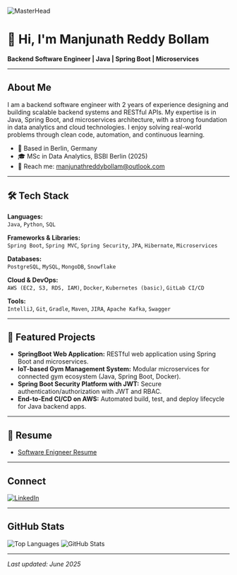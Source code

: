 ![MasterHead](https://github.com/user-attachments/assets/d2345577-f07c-4474-b9db-943830c0b867)

# 👋 Hi, I'm Manjunath Reddy Bollam

**Backend Software Engineer | Java | Spring Boot | Microservices**

---

## About Me

I am a backend software engineer with 2 years of experience designing and building scalable backend systems and RESTful APIs. My expertise is in Java, Spring Boot, and microservices architecture, with a strong foundation in data analytics and cloud technologies. I enjoy solving real-world problems through clean code, automation, and continuous learning.

- 📍 Based in Berlin, Germany
- 🎓 MSc in Data Analytics, BSBI Berlin (2025)
- 💬 Reach me: manjunathreddybollam@outlook.com

---

## 🛠️ Tech Stack

**Languages:**  
`Java`, `Python`, `SQL`

**Frameworks & Libraries:**  
`Spring Boot`, `Spring MVC`, `Spring Security`, `JPA`, `Hibernate`, `Microservices`

**Databases:**  
`PostgreSQL`, `MySQL`, `MongoDB`, `Snowflake`

**Cloud & DevOps:**  
`AWS (EC2, S3, RDS, IAM)`, `Docker`, `Kubernetes (basic)`, `GitLab CI/CD`

**Tools:**  
`IntelliJ`, `Git`, `Gradle`, `Maven`, `JIRA`, `Apache Kafka`, `Swagger`

---

## 🚀 Featured Projects

- **SpringBoot Web Application:** RESTful web application using Spring Boot and microservices.
- **IoT-based Gym Management System:** Modular microservices for connected gym ecosystem (Java, Spring Boot, Docker).
- **Spring Boot Security Platform with JWT:** Secure authentication/authorization with JWT and RBAC.
- **End-to-End CI/CD on AWS:** Automated build, test, and deploy lifecycle for Java backend apps.

---

## 📄 Resume

- [Software Enigneer Resume](https://drive.google.com/file/d/1l7kkBdcz722u-hkLSjQ_ZgarxGhaTRF8/view?usp=share_link)

---

## Connect

<p align="left">
<a href="https://www.linkedin.com/in/manjunath-reddy-bollam-29bb69240" target="_blank"><img align="center" src="https://img.shields.io/badge/linkedin-%230077B5.svg?style=for-the-badge&logo=linkedin&logoColor=white" alt="LinkedIn"></a>
</p>

---

## GitHub Stats

<p align="left">
<img src="https://github-readme-stats.vercel.app/api/top-langs?username=manjunath528&show_icons=true&locale=en&layout=compact" alt="Top Languages" />
<img src="https://github-readme-stats.vercel.app/api?username=manjunath528&show_icons=true&locale=en" alt="GitHub Stats" />
</p>

---

*Last updated: June 2025*
